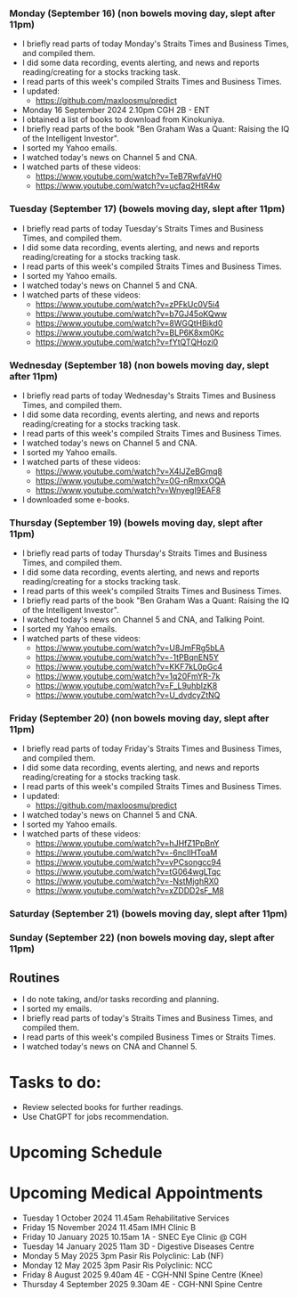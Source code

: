 ### Monday (September 16) (non bowels moving day, slept after 11pm)
- I briefly read parts of today Monday's Straits Times and Business Times, and compiled them.
- I did some data recording, events alerting, and news and reports reading/creating for a stocks tracking task.
- I read parts of this week's compiled Straits Times and Business Times.
- I updated:
    - https://github.com/maxloosmu/predict
- Monday 16 September 2024 2.10pm CGH 2B - ENT
- I obtained a list of books to download from Kinokuniya.
- I briefly read parts of the book "Ben Graham Was a Quant: Raising the IQ of the Intelligent Investor".
- I sorted my Yahoo emails.
- I watched today's news on Channel 5 and CNA.
- I watched parts of these videos:
    - https://www.youtube.com/watch?v=TeB7RwfaVH0
    - https://www.youtube.com/watch?v=ucfaq2HtR4w

### Tuesday (September 17) (bowels moving day, slept after 11pm)
- I briefly read parts of today Tuesday's Straits Times and Business Times, and compiled them.
- I did some data recording, events alerting, and news and reports reading/creating for a stocks tracking task.
- I read parts of this week's compiled Straits Times and Business Times.
- I sorted my Yahoo emails.
- I watched today's news on Channel 5 and CNA.
- I watched parts of these videos:
    - https://www.youtube.com/watch?v=zPFkUc0V5i4
    - https://www.youtube.com/watch?v=b7GJ45oKQww
    - https://www.youtube.com/watch?v=8WGQtHBikd0
    - https://www.youtube.com/watch?v=BLP6K8xm0Kc
    - https://www.youtube.com/watch?v=fYtQTQHozi0

### Wednesday (September 18) (non bowels moving day, slept after 11pm)
- I briefly read parts of today Wednesday's Straits Times and Business Times, and compiled them.
- I did some data recording, events alerting, and news and reports reading/creating for a stocks tracking task.
- I read parts of this week's compiled Straits Times and Business Times.
- I watched today's news on Channel 5 and CNA.
- I sorted my Yahoo emails.
- I watched parts of these videos:
    - https://www.youtube.com/watch?v=X4IJZeBGmq8
    - https://www.youtube.com/watch?v=0G-nRmxxOQA
    - https://www.youtube.com/watch?v=WnyegI9EAF8
- I downloaded some e-books.

### Thursday (September 19) (bowels moving day, slept after 11pm)
- I briefly read parts of today Thursday's Straits Times and Business Times, and compiled them.
- I did some data recording, events alerting, and news and reports reading/creating for a stocks tracking task.
- I read parts of this week's compiled Straits Times and Business Times.
- I briefly read parts of the book "Ben Graham Was a Quant: Raising the IQ of the Intelligent Investor".
- I watched today's news on Channel 5 and CNA, and Talking Point.
- I sorted my Yahoo emails.
- I watched parts of these videos:
    - https://www.youtube.com/watch?v=U8JmFRg5bLA
    - https://www.youtube.com/watch?v=-1tPBqnEN5Y
    - https://www.youtube.com/watch?v=KKF7kL0pGc4
    - https://www.youtube.com/watch?v=1q20FmYR-7k
    - https://www.youtube.com/watch?v=F_L9uhbIzK8
    - https://www.youtube.com/watch?v=U_dvdcyZtNQ

### Friday (September 20) (non bowels moving day, slept after 11pm)
- I briefly read parts of today Friday's Straits Times and Business Times, and compiled them.
- I did some data recording, events alerting, and news and reports reading/creating for a stocks tracking task.
- I read parts of this week's compiled Straits Times and Business Times.
- I updated:
    - https://github.com/maxloosmu/predict
- I watched today's news on Channel 5 and CNA.
- I sorted my Yahoo emails.
- I watched parts of these videos:
    - https://www.youtube.com/watch?v=hJHfZ1PpBnY
    - https://www.youtube.com/watch?v=-6ncIlHToaM
    - https://www.youtube.com/watch?v=vPCsongcc94
    - https://www.youtube.com/watch?v=tG064wgLTqc
    - https://www.youtube.com/watch?v=-NstMjghRX0
    - https://www.youtube.com/watch?v=xZDDD2sF_M8

### Saturday (September 21) (bowels moving day, slept after 11pm)


### Sunday (September 22) (non bowels moving day, slept after 11pm)



## Routines
- I do note taking, and/or tasks recording and planning.
- I sorted my emails.
- I briefly read parts of today's Straits Times and Business Times, and compiled them.
- I read parts of this week's compiled Business Times or Straits Times.
- I watched today's news on CNA and Channel 5.

# Tasks to do:
- Review selected books for further readings.
- Use ChatGPT for jobs recommendation.

# Upcoming Schedule

# Upcoming Medical Appointments
- Tuesday 1 October 2024 11.45am Rehabilitative Services
- Friday 15 November 2024 11.45am IMH Clinic B
- Friday 10 January 2025 10.15am 1A - SNEC Eye Clinic @ CGH
- Tuesday 14 January 2025 11am 3D - Digestive Diseases Centre
- Monday 5 May 2025 3pm Pasir Ris Polyclinic: Lab (NF)
- Monday 12 May 2025 3pm Pasir Ris Polyclinic: NCC
- Friday 8 August 2025 9.40am 4E - CGH-NNI Spine Centre (Knee)
- Thursday 4 September 2025 9.30am 4E - CGH-NNI Spine Centre

